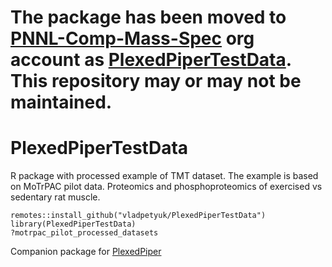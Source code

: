 **The package has been moved to [PNNL-Comp-Mass-Spec](https://github.com/PNNL-Comp-Mass-Spec) org account as [PlexedPiperTestData](https://github.com/PNNL-Comp-Mass-Spec/PlexedPiperTestData). This repository may or may not be maintained.**
====


# PlexedPiperTestData

R package with processed example of TMT dataset. The example is based on MoTrPAC
pilot data. Proteomics and phosphoproteomics of exercised vs sedentary rat muscle.

```{r}
remotes::install_github("vladpetyuk/PlexedPiperTestData")
library(PlexedPiperTestData)
?motrpac_pilot_processed_datasets
```
Companion package for [PlexedPiper](https://github.com/vladpetyuk/PlexedPiper)
